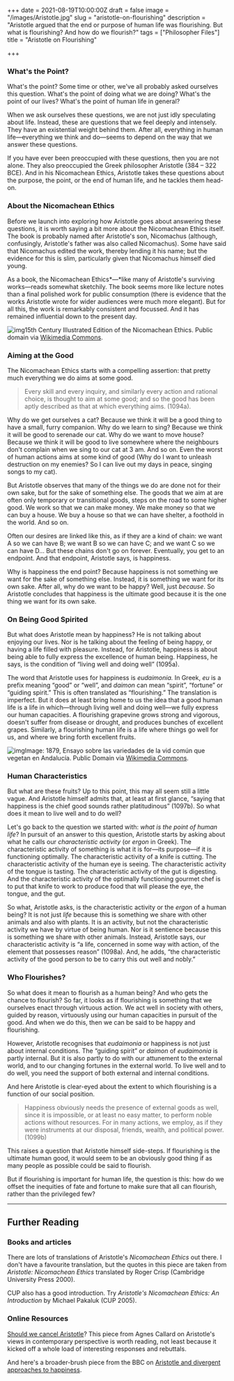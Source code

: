 +++
date = 2021-08-19T10:00:00Z
draft = false
image = "/images/Aristotle.jpg"
slug = "aristotle-on-flourishing"
description = "Aristotle argued that the end or purpose of human life was flourishing. But what is flourishing? And how do we flourish?"
tags = ["Philosopher Files"]
title = "Aristotle on Flourishing"

+++

### What's the Point?

What's the point? Some time or other, we've all probably asked ourselves this question. What's the point of doing what we are doing? What's the point of our lives? What's the point of human life in general?

When we ask ourselves these questions, we are not just idly speculating about life. Instead, these are questions that we feel deeply and intensely. They have an existential weight behind them. After all, everything in human life—everything we think and do—seems to depend on the way that we answer these questions.

If you have ever been preoccupied with these questions, then you are not alone. They also preoccupied the Greek philosopher Aristotle (384 – 322 BCE). And in his Nicomachean Ethics, Aristotle takes these questions about the purpose, the point, or the end of human life, and he tackles them head-on.

### About the Nicomachean Ethics

Before we launch into exploring how Aristotle goes about answering these questions, it is worth saying a bit more about the Nicomachean Ethics itself. The book is probably named after Aristotle's son, Nicomachus (although, confusingly, Aristotle's father was also called Nicomachus). Some have said that Nicomachus edited the work, thereby lending it his name; but the evidence for this is slim, particularly given that Nicomachus himself died young.

As a book, the Nicomachean Ethics*—*like many of Aristotle's surviving works—reads somewhat sketchily. The book seems more like lecture notes than a final polished work for public consumption (there is evidence that the works Aristotle wrote for wider audiences were much more elegant). But for all this, the work is remarkably consistent and focussed. And it has remained influential down to the present day.

![img](/images/nicomachean-ethics.jpg)15th Century Illustrated Edition of the Nicomachean Ethics. Public domain via [Wikimedia Commons](https://commons.wikimedia.org/wiki/Category:Nicomachean_Ethics#/media/File:Aristotle,_Nicomachean_Ethics,_Book_6.jpg).

### Aiming at the Good

The Nicomachean Ethics starts with a compelling assertion: that pretty much everything we do aims at some good.

> Every skill and every inquiry, and similarly every action and rational choice, is thought to aim at some good; and so the good has been aptly described as that at which everything aims. (1094a).

Why do we get ourselves a cat? Because we think it will be a good thing to have a small, furry companion. Why do we learn to sing? Because we think it will be good to serenade our cat. Why do we want to move house? Because we think it will be good to live somewhere where the neighbours don't complain when we sing to our cat at 3 am. And so on. Even the worst of human actions aims at some kind of good (Why do I want to unleash destruction on my enemies? So I can live out my days in peace, singing songs to my cat).

But Aristotle observes that many of the things we do are done not for their own sake, but for the sake of something else. The goods that we aim at are often only temporary or transitional goods, steps on the road to some higher good. We work so that we can make money. We make money so that we can buy a house. We buy a house so that we can have shelter, a foothold in the world. And so on.

Often our desires are linked like this, as if they are a kind of chain: we want A so we can have B; we want B so we can have C; and we want C so we can have D… But these chains don't go on forever. Eventually, you get to an endpoint. And that endpoint, Aristotle says, is happiness.

Why is happiness the end point? Because happiness is not something we want for the sake of something else. Instead, it is something we want for its own sake. After all, why do we want to be happy? Well, just *because*. So Aristotle concludes that happiness is the ultimate good because it is the one thing we want for its own sake.

### On Being Good Spirited

But what does Aristotle mean by happiness? He is not talking about enjoying our lives. Nor is he talking about the feeling of being happy, or having a life filled with pleasure. Instead, for Aristotle, happiness is about being able to fully express the excellence of human being. Happiness, he says, is the condition of “living well and doing well” (1095a).

The word that Aristotle uses for happiness is *eudaimonia.* In Greek, *eu* is a prefix meaning “good” or “well”, and *daimon* can mean “spirit”, “fortune” or “guiding spirit.” This is often translated as “flourishing.” The translation is imperfect. But it does at least bring home to us the idea that a good human life is a life in which—through living well and doing well—we fully express our human capacities. A flourishing grapevine grows strong and vigorous, doesn't suffer from disease or drought, and produces bunches of excellent grapes. Similarly, a flourishing human life is a life where things go well for us, and where we bring forth excellent fruits.

![img](/images/grapevine.jpg)Image: 1879, Ensayo sobre las variedades de la vid común que vegetan en Andalucía. Public Domain via [Wikimedia Commons](https://commons.wikimedia.org/wiki/Category:Grapevines_in_art#/media/File:1879,_Ensayo_sobre_las_variedades_de_la_vid_común_que_vegetan_en_Andalucía,_Quebrantatinajas,_A323445_0159.jpg).

### Human Characteristics

But what are these fruits? Up to this point, this may all seem still a little vague. And Aristotle himself admits that, at least at first glance, “saying that happiness is the chief good sounds rather platitudinous” (1097b). So what does it mean to live well and to do well?

Let's go back to the question we started with: *what is the point of human life*? In pursuit of an answer to this question, Aristotle starts by asking about what he calls our *characteristic activity* (or *ergon* in Greek). The characteristic activity of something is what it is for—its purpose—if it is functioning optimally. The characteristic activity of a knife is cutting. The characteristic activity of the human eye is seeing. The characteristic activity of the tongue is tasting. The characteristic activity of the gut is digesting. And the characteristic activity of the optimally functioning gourmet chef is to put that knife to work to produce food that will please the eye, the tongue, and the gut.

So what, Aristotle asks, is the characteristic activity or the *ergon* of a human being? It is not just *life* because this is something we share with other animals and also with plants. It is an activity, but not the characteristic activity we have by virtue of being human. Nor is it sentience because this is something we share with other animals. Instead, Aristotle says, our characteristic activity is “a life, concerned in some way with action, of the element that possesses reason” (1098a). And, he adds, “the characteristic activity of the good person to be to carry this out well and nobly.”

### Who Flourishes?

So what does it mean to flourish as a human being? And who gets the chance to flourish? So far, it looks as if flourishing is something that we ourselves enact through virtuous action. We act well in society with others, guided by reason, virtuously using our human capacities in pursuit of the good. And when we do this, then we can be said to be happy and flourishing.

However, Aristotle recognises that *eudaimonia* or happiness is not just about internal conditions. The “guiding spirit” or *daimon* of *eudaimonia* is partly internal. But it is also partly to do with our attunement to the external world, and to our changing fortunes in the external world. To live well and to do well, you need the support of both external and internal conditions.

And here Aristotle is clear-eyed about the extent to which flourishing is a function of our social position.  

> Happiness obviously needs the presence of external goods as well, since it is impossible, or at least no easy matter, to perform noble actions without resources. For in many actions, we employ, as if they were instruments at our disposal, friends, wealth, and political power.  (1099b)

This raises a question that Aristotle himself side-steps. If flourishing is the ultimate human good, it would seem to be an obviously good thing if as many people as possible could be said to flourish.

But if flourishing is important for human life, the question is this: how do we offset the inequities of fate and fortune to make sure that all can flourish, rather than the privileged few?

------

## **Further Reading**

### **Books and articles**

There are lots of translations of Aristotle's *Nicomachean Ethics* out there. I don't have a favourite translation, but the quotes in this piece are taken from *Aristotle: Nicomachean Ethics* translated by Roger Crisp (Cambridge University Press 2000).

CUP also has a good introduction. Try *Aristotle's Nicomachean Ethics: An Introduction* by Michael Pakaluk (CUP 2005).

### **Online Resources**

[Should we cancel Aristotle](https://www.nytimes.com/2020/07/21/opinion/should-we-cancel-aristotle.html)? This piece from Agnes Callard on Aristotle's views in contemporary perspective is worth reading, not least because it kicked off a whole load of interesting responses and rebuttals.

And here's a broader-brush piece from the BBC on [Aristotle and divergent approaches to happiness](https://www.bbc.com/future/article/20210105-why-our-pursuit-of-happiness-may-be-flawed).
